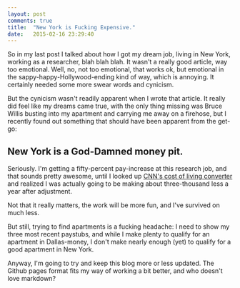 ```yaml
---
layout: post
comments: true
title:  "New York is Fucking Expensive."
date:   2015-02-16 23:29:40
---
```


So in my last post I talked about how I got my dream job, living in New York, working as a researcher, blah blah blah.  It wasn't a really good article, way too emotional.  Well, no, not too emotional, that works ok, but emotional in the sappy-happy-Hollywood-ending kind of way, which is annoying.  It certainly needed some more swear words and cynicism. 

But the cynicism wasn't readily apparent when I wrote that article.  It really did feel like my dreams came true, with the only thing missing was Bruce Willis busting into my apartment and carrying me away on a firehose, but I recently found out something that should have been apparent from the get-go: 

## New York is a God-Damned money pit.  

Seriously.  I'm getting a fifty-percent  pay-increase at this research job, and that sounds pretty awesome, until I looked up [CNN's cost of living converter](http://money.cnn.com/calculator/pf/cost-of-living/) and realized I was actually going to be making about three-thousand less a year after adjustment.  

Not that it really matters, the work will be more fun, and I've survived on much less.  

But still, trying to find apartments is a fucking headache: I need to show my three most recent paystubs, and while I make plenty to qualify for an apartment in Dallas-money, I don't make nearly enough (yet) to qualify for a good apartment in New York.  

Anyway, I'm going to try and keep this blog more or less updated.  The Github pages format fits my way of working a bit better, and who doesn't love markdown? 

